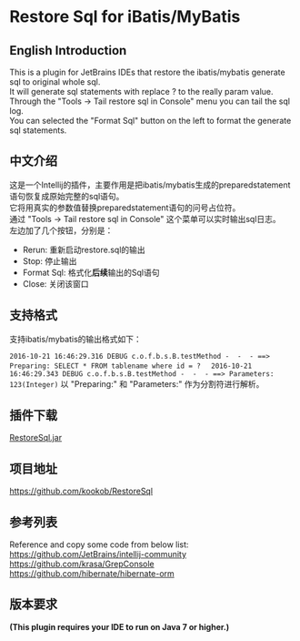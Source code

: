Restore Sql for iBatis/MyBatis
==============================

**English Introduction**
---
This is a plugin for JetBrains IDEs that restore the ibatis/mybatis generate sql to original whole sql.<br/>
It will generate sql statements with replace ? to the really param value.<br/>
Through the "Tools -> Tail restore sql in Console" menu you can tail the sql log.<br/>
You can selected the "Format Sql" button on the left to format the generate sql statements.<br/>

**中文介绍**
---
这是一个Intellij的插件，主要作用是把ibatis/mybatis生成的preparedstatement语句恢复成原始完整的sql语句。<br/>
它将用真实的参数值替换preparedstatement语句的问号占位符。<br/>
通过 "Tools -> Tail restore sql in Console" 这个菜单可以实时输出sql日志。<br/>
左边加了几个按钮，分别是：<br/>

* Rerun: 重新启动restore.sql的输出
* Stop: 停止输出
* Format Sql: 格式化**后续**输出的Sql语句
* Close: 关闭该窗口

**支持格式**
---
支持ibatis/mybatis的输出格式如下：<br/>

`2016-10-21 16:46:29.316 DEBUG c.o.f.b.s.B.testMethod -  -  - ==>  Preparing: SELECT * FROM tablename where id = ?  `
`2016-10-21 16:46:29.343 DEBUG c.o.f.b.s.B.testMethod -  -  - ==> Parameters: 123(Integer)`
以 "Preparing:" 和 "Parameters:" 作为分割符进行解析。<br/>

**插件下载**
---
[RestoreSql.jar](https://github.com/kookob/RestoreSql/blob/master/RestoreSql.jar?raw=true "Download Plugin")

**项目地址**
---
<https://github.com/kookob/RestoreSql>

**参考列表**
---
Reference and copy some code from below list:<br/>
<https://github.com/JetBrains/intellij-community> <br/>
<https://github.com/krasa/GrepConsole><br/>
<https://github.com/hibernate/hibernate-orm><br/>

**版本要求**
---
**(This plugin requires your IDE to run on Java 7 or higher.)**
